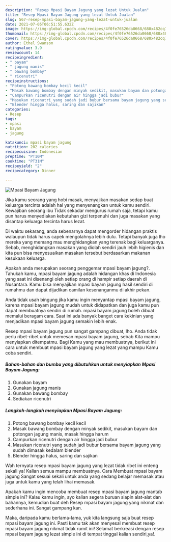 ```yaml
---
description: "Resep Mpasi Bayam Jagung yang lezat Untuk Jualan"
title: "Resep Mpasi Bayam Jagung yang lezat Untuk Jualan"
slug: 567-resep-mpasi-bayam-jagung-yang-lezat-untuk-jualan
date: 2021-07-05T06:51:55.632Z
image: https://img-global.cpcdn.com/recipes/4f0fe76526da0668/680x482cq70/mpasi-bayam-jagung-foto-resep-utama.jpg
thumbnail: https://img-global.cpcdn.com/recipes/4f0fe76526da0668/680x482cq70/mpasi-bayam-jagung-foto-resep-utama.jpg
cover: https://img-global.cpcdn.com/recipes/4f0fe76526da0668/680x482cq70/mpasi-bayam-jagung-foto-resep-utama.jpg
author: Ethel Swanson
ratingvalue: 3.9
reviewcount: 14
recipeingredient:
- " bayam"
- " jagung manis"
- " bawang bombay"
- " ricenutri"
recipeinstructions:
- "Potong bawang bombay kecil kecil"
- "Masak bawang bombay dengan minyak sedikit, masukan bayam dan potongan jagung manis, masak hingga harum"
- "Campurkan ricenutri dengan air hingga jadi bubur"
- "Masukan ricenutri yang sudah jadi bubur bersama bayam jagung yang sudah dimasak kedalam blender"
- "Blender hingga halus, saring dan sajikan"
categories:
- Resep
tags:
- mpasi
- bayam
- jagung

katakunci: mpasi bayam jagung 
nutrition: 202 calories
recipecuisine: Indonesian
preptime: "PT10M"
cooktime: "PT31M"
recipeyield: "2"
recipecategory: Dinner

---
```



![Mpasi Bayam Jagung](https://img-global.cpcdn.com/recipes/4f0fe76526da0668/680x482cq70/mpasi-bayam-jagung-foto-resep-utama.jpg)

Jika kamu seorang yang hobi masak, menyajikan masakan sedap buat keluarga tercinta adalah hal yang menyenangkan untuk kamu sendiri. Kewajiban seorang ibu Tidak sekadar mengurus rumah saja, tetapi kamu pun harus menyediakan kebutuhan gizi terpenuhi dan juga masakan yang disantap keluarga tercinta harus lezat.

Di waktu  sekarang, anda sebenarnya dapat mengorder hidangan praktis walaupun tidak harus capek mengolahnya lebih dulu. Tetapi banyak juga lho mereka yang memang mau menghidangkan yang terenak bagi keluarganya. Sebab, menghidangkan masakan yang diolah sendiri jauh lebih higienis dan kita pun bisa menyesuaikan masakan tersebut berdasarkan makanan kesukaan keluarga. 



Apakah anda merupakan seorang penggemar mpasi bayam jagung?. Tahukah kamu, mpasi bayam jagung adalah hidangan khas di Indonesia yang saat ini disenangi oleh setiap orang di hampir setiap daerah di Nusantara. Kamu bisa menyajikan mpasi bayam jagung hasil sendiri di rumahmu dan dapat dijadikan camilan kesenanganmu di akhir pekan.

Anda tidak usah bingung jika kamu ingin menyantap mpasi bayam jagung, karena mpasi bayam jagung mudah untuk didapatkan dan juga kamu pun dapat membuatnya sendiri di rumah. mpasi bayam jagung boleh dibuat memalui beragam cara. Saat ini ada banyak banget cara kekinian yang menjadikan mpasi bayam jagung semakin lebih enak.

Resep mpasi bayam jagung pun sangat gampang dibuat, lho. Anda tidak perlu ribet-ribet untuk memesan mpasi bayam jagung, sebab Kita mampu menyiapkan ditempatmu. Bagi Kamu yang mau membuatnya, berikut ini cara untuk membuat mpasi bayam jagung yang lezat yang mampu Kamu coba sendiri.

<!--inarticleads1-->

##### Bahan-bahan dan bumbu yang dibutuhkan untuk menyiapkan Mpasi Bayam Jagung:

1. Gunakan  bayam
1. Gunakan  jagung manis
1. Gunakan  bawang bombay
1. Sediakan  ricenutri




<!--inarticleads2-->

##### Langkah-langkah menyiapkan Mpasi Bayam Jagung:

1. Potong bawang bombay kecil kecil
1. Masak bawang bombay dengan minyak sedikit, masukan bayam dan potongan jagung manis, masak hingga harum
1. Campurkan ricenutri dengan air hingga jadi bubur
1. Masukan ricenutri yang sudah jadi bubur bersama bayam jagung yang sudah dimasak kedalam blender
1. Blender hingga halus, saring dan sajikan




Wah ternyata resep mpasi bayam jagung yang lezat tidak ribet ini enteng sekali ya! Kalian semua mampu membuatnya. Cara Membuat mpasi bayam jagung Sangat sesuai sekali untuk anda yang sedang belajar memasak atau juga untuk kamu yang telah lihai memasak.

Apakah kamu ingin mencoba membuat resep mpasi bayam jagung mantab simple ini? Kalau kamu ingin, ayo kalian segera buruan siapin alat-alat dan bahannya, kemudian buat deh Resep mpasi bayam jagung yang nikmat dan sederhana ini. Sangat gampang kan. 

Maka, daripada kamu berlama-lama, yuk kita langsung saja buat resep mpasi bayam jagung ini. Pasti kamu tak akan menyesal membuat resep mpasi bayam jagung nikmat tidak rumit ini! Selamat berkreasi dengan resep mpasi bayam jagung lezat simple ini di tempat tinggal kalian sendiri,ya!.

